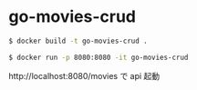 # go-movies-crud

```bash
$ docker build -t go-movies-crud .
```

```bash
$ docker run -p 8080:8080 -it go-movies-crud
```

http://localhost:8080/movies で api 起動
